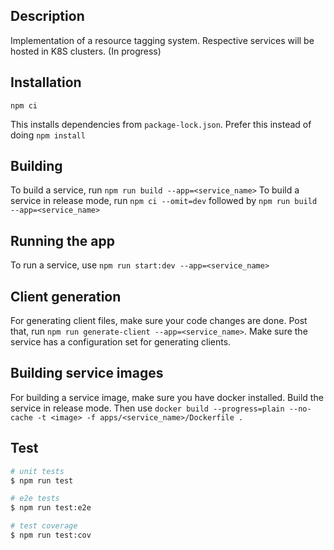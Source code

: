 ## Description

Implementation of a resource tagging system. Respective services will be hosted in K8S clusters. (In progress)

## Installation

`npm ci`

This installs dependencies from `package-lock.json`. Prefer this instead of doing `npm install`

## Building
To build a service, run `npm run build --app=<service_name>`
To build a service in release mode, run `npm ci --omit=dev` followed by `npm run build --app=<service_name>`

## Running the app
To run a service, use `npm run start:dev --app=<service_name>`

## Client generation
For generating client files, make sure your code changes are done.
Post that, run `npm run generate-client --app=<service_name>`. Make sure the service has a configuration set for generating clients.

## Building service images
For building a service image, make sure you have docker installed. 
Build the service in release mode. Then use `docker build --progress=plain --no-cache -t <image> -f apps/<service_name>/Dockerfile .`

## Test

```bash
# unit tests
$ npm run test

# e2e tests
$ npm run test:e2e

# test coverage
$ npm run test:cov
```

